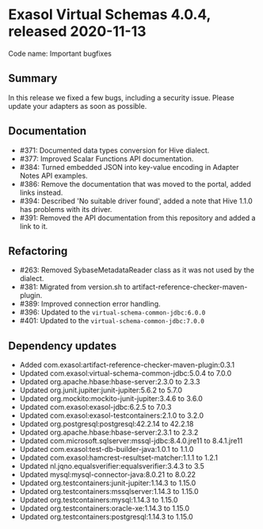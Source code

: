 # Exasol Virtual Schemas 4.0.4, released 2020-11-13

Code name: Important bugfixes

## Summary

In this release we fixed a few bugs, including a security issue. Please update your adapters as soon as possible.

## Documentation

* #371: Documented data types conversion for Hive dialect.
* #377: Improved Scalar Functions API documentation.	
* #384: Turned embedded JSON into key-value encoding in Adapter Notes API examples.	
* #386: Remove the documentation that was moved to the portal, added links instead.
* #394: Described 'No suitable driver found', added a note that Hive 1.1.0 has problems with its driver.
* #391: Removed the API documentation from this repository and added a link to it.

## Refactoring

* #263: Removed SybaseMetadataReader class as it was not used by the dialect.
* #381: Migrated from version.sh to artifact-reference-checker-maven-plugin.
* #389: Improved connection error handling.
* #396: Updated to the `virtual-schema-common-jdbc:6.0.0`
* #401: Updated to the `virtual-schema-common-jdbc:7.0.0`

## Dependency updates

* Added com.exasol:artifact-reference-checker-maven-plugin:0.3.1
* Updated com.exasol:virtual-schema-common-jdbc:5.0.4 to 7.0.0
* Updated org.apache.hbase:hbase-server:2.3.0 to 2.3.3
* Updated org.junit.jupiter:junit-jupiter:5.6.2 to 5.7.0
* Updated org.mockito:mockito-junit-jupiter:3.4.6 to 3.6.0
* Updated com.exasol:exasol-jdbc:6.2.5 to 7.0.3
* Updated com.exasol:exasol-testcontainers:2.1.0 to 3.2.0
* Updated org.postgresql:postgresql:42.2.14 to 42.2.18
* Updated org.apache.hbase:hbase-server:2.3.1 to 2.3.2
* Updated com.microsoft.sqlserver:mssql-jdbc:8.4.0.jre11 to 8.4.1.jre11
* Updated com.exasol:test-db-builder-java:1.0.1 to 1.1.0
* Updated com.exasol:hamcrest-resultset-matcher:1.1.1 to 1.2.1
* Updated nl.jqno.equalsverifier:equalsverifier:3.4.3 to 3.5
* Updated mysql:mysql-connector-java:8.0.21 to 8.0.22
* Updated org.testcontainers:junit-jupiter:1.14.3 to 1.15.0
* Updated org.testcontainers:mssqlserver:1.14.3 to 1.15.0
* Updated org.testcontainers:mysql:1.14.3 to 1.15.0
* Updated org.testcontainers:oracle-xe:1.14.3 to 1.15.0
* Updated org.testcontainers:postgresql:1.14.3 to 1.15.0